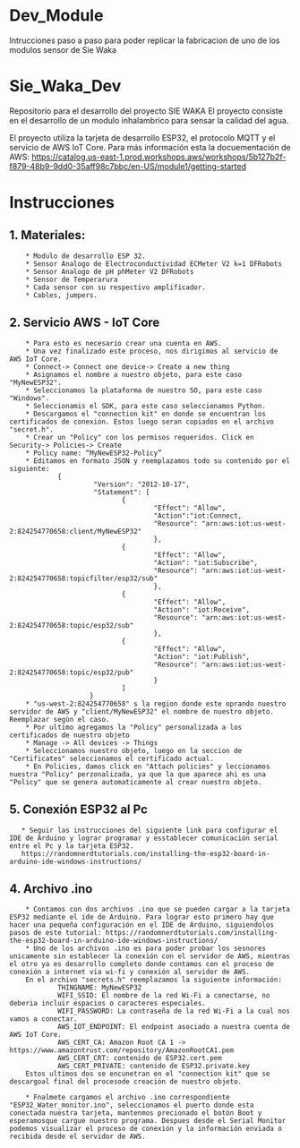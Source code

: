 # Dev_Module
Intrucciones paso a paso para poder replicar la fabricacion de uno de los modulos sensor de Sie Waka
# Sie_Waka_Dev
Repositorio para el desarrollo del proyecto SIE WAKA
El proyecto consiste en el desarrollo de un modulo inhalambrico para sensar la calidad del agua.

El proyecto utiliza la tarjeta de desarrollo ESP32, el protocolo MQTT y el servicio de AWS IoT Core.
Para más información esta la docuementación de AWS: https://catalog.us-east-1.prod.workshops.aws/workshops/5b127b2f-f879-48b9-9dd0-35aff98c7bbc/en-US/module1/getting-started

# Instrucciones
## 1. Materiales:
        * Modulo de desarrollo ESP 32.
        * Sensor Analogo de Electroconductividad ECMeter V2 k=1 DFRobots
        * Sensor Analogo de pH phMeter V2 DFRobots
        * Sensor de Temperarura
        * Cada sensor con su respectivo amplificador.
        * Cables, jumpers.
## 2. Servicio AWS - IoT Core
        * Para esto es necesario crear una cuenta en AWS.
        * Una vez finalizado este proceso, nos dirigimos al servicio de AWS IoT Core.
        * Connect-> Connect one device-> Create a new thing
        * Asignamos el nombre a nuestro objeto, para este caso "MyNewESP32".
        * Seleccionamos la plataforma de nuestro SO, para este caso "Windows".
        * Seleccionamis el SDK, para este caso seleccionamos Python.
        * Descargamos el "connection kit" en donde se encuentran los certificados de conexión. Estos luego seran copiados en el archivo "secret.h".
        * Crear un "Policy" con los permisos requeridos. Click en Security-> Policies-> Create
        * Policy name: “MyNewESP32-Policy”
        * Editamos en formato JSON y reemplazamos todo su contenido por el siguiente:
                {
                         "Version": "2012-10-17",
                         "Statement": [
                                {
                                        "Effect": "Allow",
                                        "Action":"iot:Connect,
                                        "Resource": "arn:aws:iot:us-west-2:824254770658:client/MyNewESP32"
                                        },
                                {
                                        "Effect": "Allow",
                                        "Action": "iot:Subscribe",
                                        "Resource": "arn:aws:iot:us-west-2:824254770658:topicfilter/esp32/sub"
                                        },
                                {
                                        "Effect": "Allow",
                                        "Action": "iot:Receive",
                                        "Resource": "arn:aws:iot:us-west-2:824254770658:topic/esp32/sub"
                                        },
                                {
                                        "Effect": "Allow",
                                        "Action": "iot:Publish",
                                        "Resource": "arn:aws:iot:us-west-2:824254770658:topic/esp32/pub"
                                        }
                                ]
                        } 
        * "us-west-2:824254770658" s la region donde este oprando nuestro servidor de AWS y "client/MyNewESP32" el nombre de nuestro objeto. Reemplazar segùn el caso.
        * Por ultimo agregamos la "Policy" personalizada a los certificados de nuestro objeto
        * Manage -> All devices -> Things
        * Seleccionamos nuestro objeto, luego en la seccion de "Certificates" seleccionamos el certificado actual.
        * En Policies, damos click en "Attach policies" y leccionamos nuestra "Policy" perzonalizada, ya que la que aparece ahi es una "Policy" que se genera automaticamente al crear nuestro objeto.
## 5. Conexión ESP32 al Pc
       * Seguir las instrucciones del siguiente link para configurar el IDE de Arduino y lograr programar y esstablecer comunicación serial entre el Pc y la tarjeta ESP32. 
       https://randomnerdtutorials.com/installing-the-esp32-board-in-arduino-ide-windows-instructions/
## 4. Archivo .ino
        * Contamos con dos archivos .ino que se pueden cargar a la tarjeta ESP32 mediante el ide de Arduino. Para lograr esto primero hay que hacer una pequeña configuración en el IDE de Arduino, siguiendolos pasos de este tutorial: https://randomnerdtutorials.com/installing-the-esp32-board-in-arduino-ide-windows-instructions/
        * Uno de los archivos .ino es para poder probar los sesnores unicamente sin establecer la conexión con el servidor de AWS, mientras el otro ya es desarrollo completo donde contamos con el proceso de conexión a internet via wi-fi y conexión al servidor de AWS.
        En el archivo "secrets.h" reemplazamos la siguiente información:
                THINGNAME: MyNewESP32
                WIFI_SSID: El nombre de la red Wi-Fi a conectarse, no deberia incluir espacios o caracteres especiales.
                WIFI_PASSWORD: La contraseña de la red Wi-Fi a la cual nos vamos a conectar.
                AWS_IOT_ENDPOINT: El endpoint asociado a nuestra cuenta de AWS IoT Core.
                AWS_CERT_CA: Amazon Root CA 1 -> https://www.amazontrust.com/repository/AmazonRootCA1.pem
                AWS_CERT_CRT: contenido de ESP32.cert.pem
                AWS_CERT_PRIVATE: contenido de ESP32.private.key
        Estos ultimos dos se encunetran en el "connection kit" que se descargoal final del procesode creación de nuestro objeto.

        * Fnalmete cargamos el archivo .ino correspondiente "ESP32_Water_monitor.ino", seleccionamos el puerto donde esta conectada nuestra tarjeta, mantenmos precionado el botón Boot y esperamosque cargue nuestro programa. Despues desde el Serial Monitor podemos visualizar el proceso de conexión y la información enviada o recibida desde el servidor de AWS.

